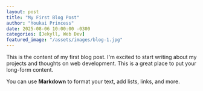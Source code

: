 ```yaml
---
layout: post
title: "My First Blog Post"
author: "Youkai Princess"
date: 2025-08-06 10:00:00 -0300
categories: [Jekyll, Web Dev]
featured_image: "/assets/images/blog-1.jpg"
---
```


This is the content of my first blog post. I'm excited to start writing about my projects and thoughts on web development. This is a great place to put your long-form content.

You can use **Markdown** to format your text, add lists, links, and more.